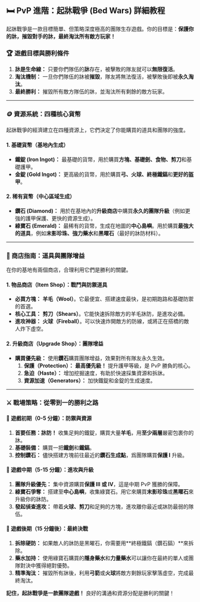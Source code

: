 ## 🛏️ PvP 進階：起牀戰爭 (Bed Wars) 詳細教程

起牀戰爭是一款目標簡單、但策略深度極高的團隊生存遊戲。你的目標是：**保護你的牀，摧毀對手的牀，最終淘汰所有敵方玩家！**



### 🏆 遊戲目標與勝利條件



1. **牀是生命線：** 只要你們隊伍的**牀**存在，被擊敗的隊友就可以**無限復活**。
2. **淘汰機制：** 一旦你們隊伍的牀被**摧毀**，隊友將無法復活，被擊敗後即被**永久淘汰**。
3. **最終勝利：** 摧毀所有敵方隊伍的牀，並淘汰所有剩餘的敵方玩家。

------



### 🪙 資源系統：四種核心貨幣



起牀戰爭的經濟建立在四種資源上，它們決定了你能購買的道具和團隊的強度。



#### 1. 基礎貨幣（基地內生成）



- **鐵錠 (Iron Ingot)：** 最基礎的貨幣，用於購買**方塊、基礎劍、食物、剪刀**和基礎護甲。
- **金錠 (Gold Ingot)：** 更高級的貨幣，用於購買**弓、火球、終極鐵鎬**和**更好的盔甲**。



#### 2. 稀有貨幣（中心區域生成）



- **鑽石 (Diamond)：** 用於在基地內的**升級商店**中購買**永久的團隊升級**（例如更強的護甲保護、更快的資源生成）。
- **綠寶石 (Emerald)：** 最稀有的貨幣，生成在地圖的**中心島嶼**。用於購買**最強大的道具**，例如**末影珍珠、強力藥水**和**黑曜石**（最好的牀防材料）。

------



### 🛒 商店指南：道具與團隊增益



在你的基地有兩個商店，合理利用它們是勝利的關鍵。



#### 1. 物品商店（Item Shop）：戰鬥與防禦道具



- **必買方塊：** **羊毛（Wool）**。它最便宜、搭建速度最快，是初期跑路和基礎防禦的首選。
- **核心工具：** **剪刀（Shears）**。它能快速拆除敵方的羊毛牀防，是進攻必備。
- **進攻神器：** **火球（Fireball）**。可以快速炸開敵方的防線，或將正在搭橋的敵人炸下虛空。



#### 2. 升級商店（Upgrade Shop）：團隊增益



- **購買優先級：** 使用**鑽石**購買團隊增益，效果對所有隊友永久生效。
  1. **保護（Protection）：** **最高優先級！** 提升護甲等級，是 PvP 勝負的核心。
  2. **急迫（Haste）：** 增加挖掘速度，有助於快速採集資源和拆牀。
  3. **資源加速（Generators）：** 加快鐵錠和金錠的生成速度。

------



### ⚔️ 戰場策略：從零到一的勝利之路





#### 🥇 遊戲初期（0-5 分鐘）：防禦與資源



1. **首要任務：牀防！** 收集足夠的鐵錠，購買大量**羊毛**，用**至少兩層**嚴密包裹你的牀。
2. **基礎裝備：** 購買一把**鐵劍**和**鐵鎬**。
3. **控制鑽石：** 儘快搭建方塊前往最近的**鑽石生成點**，爲團隊購買**保護 I** 升級。



#### 🥈 遊戲中期（5-15 分鐘）：進攻與升級



1. **團隊升級優先：** 集中資源購買**保護 III 或 IV**，這是中期 PvP 獲勝的保障。
2. **綠寶石爭奪：** 搭建至**中心島嶼**，收集綠寶石。用它來購買**末影珍珠**或**黑曜石**來升級你的牀防。
3. **發起偵查進攻：** 帶着**火球、剪刀**和足夠的方塊，進攻離你最近或牀防最弱的隊伍。



#### 🥉 遊戲後期（15 分鐘後）：最終決戰



1. **拆除硬防：** 如果敵人的牀防是黑曜石，你需要用**終極鐵鎬（鑽石鎬）**來拆除。
2. **藥水加持：** 使用綠寶石購買的**隱身藥水**和**力量藥水**可以讓你在最終的單人或團隊對決中獲得絕對優勢。
3. **精準淘汰：** 摧毀所有牀後，利用**弓箭**或**火球**將敵方剩餘玩家擊落虛空，完成最終淘汰。

**記住，起牀戰爭是一款團隊遊戲！** 良好的溝通和資源分配是勝利的關鍵！